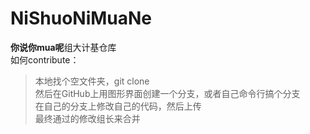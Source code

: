 # NiShuoNiMuaNe
**你说你mua呢**组大计基仓库  
如何contribute：  
> 本地找个空文件夹，git clone  
> 然后在GitHub上用图形界面创建一个分支，或者自己命令行搞个分支  
> 在自己的分支上修改自己的代码，然后上传  
> 最终通过的修改组长来合并
